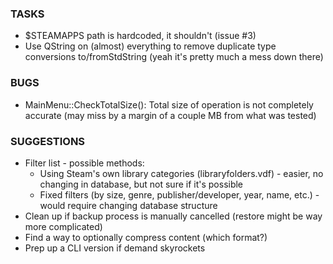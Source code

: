 ### TASKS

* $STEAMAPPS path is hardcoded, it shouldn't (issue #3)
* Use QString on (almost) everything to remove duplicate type conversions to/fromStdString (yeah it's pretty much a mess down there)

### BUGS

* MainMenu::CheckTotalSize(): Total size of operation is not completely accurate (may miss by a margin of a couple MB from what was tested)

### SUGGESTIONS

* Filter list - possible methods:
  * Using Steam's own library categories (libraryfolders.vdf) - easier, no changing in database, but not sure if it's possible
  * Fixed filters (by size, genre, publisher/developer, year, name, etc.) - would require changing database structure
* Clean up if backup process is manually cancelled (restore might be way more complicated)
* Find a way to optionally compress content (which format?)
* Prep up a CLI version if demand skyrockets
